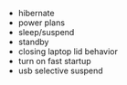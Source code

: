 - hibernate
- power plans
- sleep/suspend
- standby
- closing laptop lid behavior
- turn on fast startup
- usb selective suspend